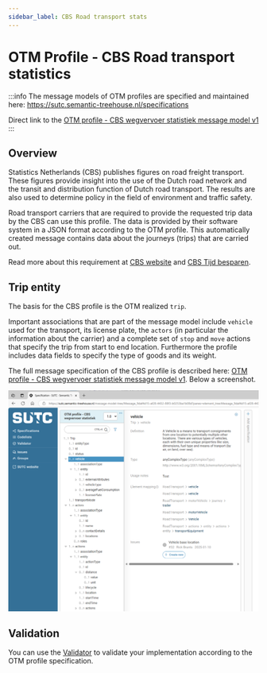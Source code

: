 ```yaml
---
sidebar_label: CBS Road transport stats
---
```


# OTM Profile - CBS Road transport statistics

:::info
The message models of OTM profiles are specified and maintained here: https://sutc.semantic-treehouse.nl/specifications

Direct link to the [OTM profile - CBS wegvervoer statistiek message model v1](https://sutc.semantic-treehouse.nl/message-model/MessageModel_215aae56-e05f-4b4b-99bb-d7b751d477ee)
:::

## Overview

Statistics Netherlands (CBS) publishes figures on road freight transport. These figures provide insight into the use of the Dutch road network and the transit and distribution function of Dutch road transport. The results are also used to determine policy in the field of environment and traffic safety.

Road transport carriers that are required to provide the requested trip data by the CBS can use this profile. The data is provided by their software system in a JSON format according to the OTM profile. This automatically created message contains data about the journeys (trips) that are carried out.

Read more about this requirement at [CBS website](https://www.cbs.nl/nl-nl/deelnemers-enquetes/bedrijven/overzicht-bedrijven/wegvervoer) and [CBS Tijd besparen](https://www.cbs.nl/nl-nl/deelnemers-enquetes/bedrijven/meer-over-cbs-enquetes/tijd-besparen).


## Trip entity 

The basis for the CBS profile is the OTM realized `trip`.

Important associations that are part of the message model include `vehicle` used for the transport, its license plate, the `actors` (in particular the information about the carrier) and a complete set of `stop` and `move` actions that specify the trip from start to end location. Furthermore the profile includes data fields to specify the type of goods and its weight.


The full message specification of the CBS profile is described here: [OTM profile - CBS wegvervoer statistiek message model v1](https://sutc.semantic-treehouse.nl/message-model/MessageModel_215aae56-e05f-4b4b-99bb-d7b751d477ee). Below a screenshot.

![](./cbs-profile-1.png)

## Validation

You can use the [Validator](../developers/validation) to validate your implementation according to the OTM profile specification.


